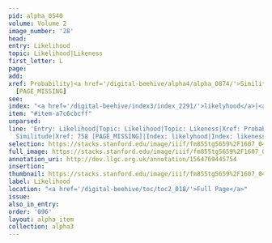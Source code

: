 ```yaml
---
pid: alpha_0540
volume: Volume 2
image_number: '28'
head: 
entry: Likelihood
topic: Likelihood|Likeness
first_letter: L
page: 
add: 
xref: Probability|<a href='/digital-beehive/alpha4/alpha_0874/'>Similitude</a>|758
  [PAGE_MISSING]
see: 
index: "<a href='/digital-beehive/index3/index_2291/'>likelyhood</a>|<a href='/digital-beehive/index3/index_2292/'>likeness</a>"
item: "#item-a7c6cbcff"
unparsed: 
line: 'Entry: Likelihood|Topic: Likelihood|Topic: Likeness|Xref: Probability|Xref:
  Similitude|Xref: 758 [PAGE_MISSING]|Index: likelyhood|Index: likeness|#item-a7c6cbcff'
selection: https://stacks.stanford.edu/image/iiif/fm855tg5659%2F1607_0495/725,2652,2997,571/full/0/default.jpg
full_image: https://stacks.stanford.edu/image/iiif/fm855tg5659%2F1607_0495/full/full/0/default.jpg
annotation_uri: http://dev.llgc.org.uk/annotation/1564769445754
insertion: 
thumbnail: https://stacks.stanford.edu/image/iiif/fm855tg5659%2F1607_0495/725,2652,600,180/250,/0/default.jpg
label: Likelihood
location: "<a href='/digital-beehive/toc/toc2_018/'>Full Page</a>"
issue: 
also_in_entry: 
order: '096'
layout: alpha_item
collection: alpha3
---
```

